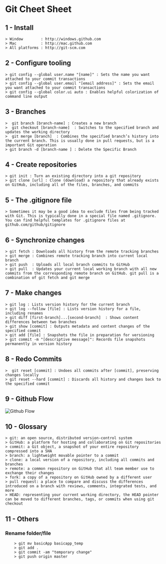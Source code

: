 # Git Cheet Sheet
## 1 - Install
    > Window        : http://windows.github.com
    > Mac           : http://mac.github.com
    > All platforms : http://git-scm.com
## 2 - Configure tooling 
    > git config --global user.name "[name]" : Sets the name you want attached to your commit transactions
    > git config --global user.email "[email address]" : Sets the email you want attached to your commit transactions
    > git config --global color.ui auto : Enables helpful colorization of command line output
## 3 - Branches
    >  git branch [branch-name] : Creates a new branch
    >  git checkout [branch-name]  : Switches to the specified branch and updates the working directory
    >  git merge [branch]  : Combines the specified branch’s history into the current branch. This is usually done in pull requests, but is a  important Git operation
    > git branch -d [branch-name ] : Delete the Specific Branch
## 4 - Create repositories
    > git init : Turn an existing directory into a git repository
    > git clone [url] : Clone (download) a repository that already exists on GitHub, including all of the files, branches, and commits
## 5 - The .gitignore file
    > Sometimes it may be a good idea to exclude files from being tracked with Git. This is typically done in a special file named .gitignore. You can find helpful templates for .gitignore files at github.com/github/gitignore
## 6 - Synchronize changes
    > git fetch : Downloads all history from the remote tracking branches
    > git merge : Combines remote tracking branch into current local branch
    > git push  : Uploads all local branch commits to GitHub
    > git pull  : Updates your current local working branch with all new commits from the corresponding remote branch on GitHub. git pull is a combination of git fetch and git merge
## 7 - Make changes
    > git log : Lists version history for the current branch
    > git log --follow [file] : Lists version history for a file, including renames
    > git diff [first-branch]...[second-branch]  : Shows content differences between two branches
    > git show [commit] : Outputs metadata and content changes of the specified commit
    > git add [file] : Snapshots the file in preparation for versioning
    > git commit -m "[descriptive message]": Records file snapshots permanently in version history
## 8  - Redo Commits 
    >  git reset [commit] : Undoes all commits after [commit], preserving changes locally
    > git reset --hard [commit] : Discards all history and changes back to the specified commit
## 9 - Github Flow 
![Github Flow ](https://github.com/nazeerahmedofficial/Full_Stack_Development/blob/main/GitHubPics/githubflow.PNG)
## 10 - Glossary
    > git: an open source, distributed version-control system   
    > GitHub: a platform for hosting and collaborating on Git repositories
    > commit: a Git object, a snapshot of your entire repository compressed into a SHA  
    > branch: a lightweight movable pointer to a commit
    > clone: a local version of a repository, including all commits and branches
    > remote: a common repository on GitHub that all team member use to exchange their changes
    > fork: a copy of a repository on GitHub owned by a different user
    > pull request: a place to compare and discuss the differences introduced on a branch with reviews, comments, integrated tests, and more
    > HEAD: representing your current working directory, the HEAD pointer can be moved to different branches, tags, or commits when using git checkout

## 11 - Others
### Rename folder/file
        > git mv basicApp basicapp_temp
        > git add .
        > git commit -am "temporary change"
        > git push origin master